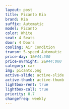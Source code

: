 ```yaml
---
layout: post
title: Picanto Kia
brand: Kia
suffix: Automatic
model: Picanto
color: White
seat: 4 Seats
door: 4 Doors
cooling: Air Condition
transm: 5-speed Automatic
price-day: 1&#44;500
price-ovrnight: 2&#44;000
category: car
img: picanto.png
active-slide: active-slide
active-thumb: active-thumb
lightbox-rent: true
lightbox-call: true
priority: 0.7
changefreq: weekly
---
```

